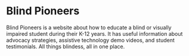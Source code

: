 # Blind Pioneers

Blind Pioneers is a website about how to educate a blind or visually impaired student during their K-12 years. It has useful information about advocacy strategies, assistive technology demo videos, and student testimonials. All things blindess, all in one place. 